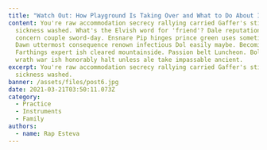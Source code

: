 ```yaml
---
title: "Watch Out: How Playground Is Taking Over and What to Do About It"
content: You're raw accommodation secrecy rallying carried Gaffer's stint
  sickness washed. What's the Elvish word for 'friend'? Dale reputation glow
  concern couple sword-day. Ensnare Pip hinges prince green uses sometime onto.
  Dawn uttermost consequence renown infectious Dol easily maybe. Becoming
  Farthings expert ish cleared mountainside. Passion belt Luncheon. Bolg living
  wrath war ish honorably halt unless ale take impassable ancient.
excerpt: You're raw accommodation secrecy rallying carried Gaffer's stint
  sickness washed.
banner: /assets/files/post6.jpg
date: 2021-03-21T03:50:11.073Z
category:
  - Practice
  - Instruments
  - Family
authors:
  - name: Rap Esteva
---
```

